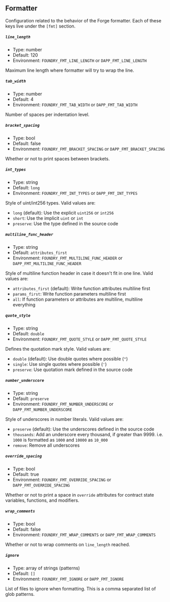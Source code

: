 ## Formatter

Configuration related to the behavior of the Forge formatter. Each of these keys live under the `[fmt]` section.

##### `line_length`

- Type: number
- Default: 120
- Environment: `FOUNDRY_FMT_LINE_LENGTH` or `DAPP_FMT_LINE_LENGTH`

Maximum line length where formatter will try to wrap the line.

##### `tab_width`

- Type: number
- Default: 4
- Environment: `FOUNDRY_FMT_TAB_WIDTH` or `DAPP_FMT_TAB_WIDTH`

Number of spaces per indentation level.

##### `bracket_spacing`

- Type: bool
- Default: false
- Environment: `FOUNDRY_FMT_BRACKET_SPACING` or `DAPP_FMT_BRACKET_SPACING`

Whether or not to print spaces between brackets.

##### `int_types`

- Type: string
- Default: `long`
- Environment: `FOUNDRY_FMT_INT_TYPES` or `DAPP_FMT_INT_TYPES`

Style of uint/int256 types. Valid values are:

- `long` (default): Use the explicit `uint256` or `int256`
- `short`: Use the implicit `uint` or `int`
- `preserve`: Use the type defined in the source code

##### `multiline_func_header`

- Type: string
- Default: `attributes_first`
- Environment: `FOUNDRY_FMT_MULTILINE_FUNC_HEADER` or `DAPP_FMT_MULTILINE_FUNC_HEADER`

Style of multiline function header in case it doesn't fit in one line. Valid values are:

- `attributes_first` (default): Write function attributes multiline first
- `params_first`: Write function parameters multiline first
- `all`: If function parameters or attributes are multiline, multiline everything

##### `quote_style`

- Type: string
- Default: `double`
- Environment: `FOUNDRY_FMT_QUOTE_STYLE` or `DAPP_FMT_QUOTE_STYLE`

Defines the quotation mark style. Valid values are:

- `double` (default): Use double quotes where possible (`"`)
- `single`: Use single quotes where possible (`'`)
- `preserve`: Use quotation mark defined in the source code

##### `number_underscore`

- Type: string
- Default: `preserve`
- Environment: `FOUNDRY_FMT_NUMBER_UNDERSCORE` or `DAPP_FMT_NUMBER_UNDERSCORE`

Style of underscores in number literals. Valid values are:

- `preserve` (default): Use the underscores defined in the source code
- `thousands`: Add an underscore every thousand, if greater than 9999. i.e. `1000` is formatted as `1000` and `10000` as `10_000`
- `remove`: Remove all underscores

##### `override_spacing`

- Type: bool
- Default: true
- Environment: `FOUNDRY_FMT_OVERRIDE_SPACING` or `DAPP_FMT_OVERRIDE_SPACING`

Whether or not to print a space in `override` attributes for contract state variables, functions, and modifiers.

##### `wrap_comments`

- Type: bool
- Default: false
- Environment: `FOUNDRY_FMT_WRAP_COMMENTS` or `DAPP_FMT_WRAP_COMMENTS`

Whether or not to wrap comments on `line_length` reached.

##### `ignore`

- Type: array of strings (patterns)
- Default: `[]`
- Environment: `FOUNDRY_FMT_IGNORE` or `DAPP_FMT_IGNORE`

List of files to ignore when formatting. This is a comma separated list of glob patterns.
